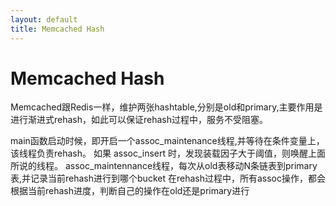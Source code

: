 ```yaml
---
layout: default
title: Memcached Hash 
---
```


# Memcached Hash
Memcached跟Redis一样，维护两张hashtable,分别是old和primary,主要作用是进行渐进式rehash，如此可以保证rehash过程中，服务不受阻塞。

main函数启动时候，即开启一个assoc_maintenance线程,并等待在条件变量上，该线程负责rehash。
如果 assoc_insert 时，发现装载因子大于阈值，则唤醒上面所说的线程。
assoc_maintennance线程，每次从old表移动N条链表到primary表,并记录当前rehash进行到哪个bucket
在rehash过程中，所有assoc操作，都会根据当前rehash进度，判断自己的操作在old还是primary进行
